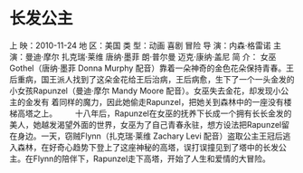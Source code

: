 # 长发公主

上 映：2010-11-24
地 区：美国
类 型：动画 喜剧 冒险
导 演：内森·格雷诺
主 演：曼迪·摩尔  扎克瑞·莱维  唐纳·墨菲  朗·普尔曼  迈克·康纳·盖尼
简 介：
    女巫Gothel（唐纳·墨菲 Donna Murphy 配音）靠着一朵神奇的金色花朵保持青春。王后重病，国王派人找到了这朵金花给王后治病，王后病愈，生下了一个一头金发的小女孩Rapunzel（曼迪·摩尔 Mandy Moore 配音）。女巫失去金花，却发现小公主的金发有 着同样的魔力，因此她偷走Rapunzel，把她关到森林中的一座没有楼梯高塔之上。 　　十八年后，Rapunzel在女巫的抚养下长成一个拥有长长金发的美人，她越发渴望外面的世界，女巫为了自己青春永驻，想方设法把Rapunzel留在身边。一天，窃贼Flynn（扎克瑞·莱维 Zachary Levi 配音）盗取公主王冠后逃入森林，在好奇心趋势下登上了这座神秘的高塔，误打误撞见到了塔中的长发公主。在Flynn的陪伴下，Rapunzel走下高塔，开始了人生和爱情的大冒险。
